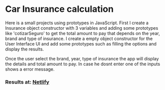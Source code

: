 # Car Insurance calculation
Here is a small projects using prototypes in JavaScript.
First I create a Insurance object constructor with 3 variables and adding some prototypes like 'cotizarSeguro'
to get the total amount to pay that depends on the year, brand and type of insurance.
I create a empty object constructor for the User Interface UI and add some prototypes such as filling the options and
display the results.

Once the user select the brand, year, type of insurance the app will display the details and total amount to pay. In case
he dosnt enter one of the inputs shows a error message.

### Results at: <a href="https://stupefied-allen-c532b9.netlify.app/">Netlify</a>